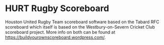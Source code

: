 # HURT Rugby Scoreboard
Houston United Rugby Team scoreboard software based on the Tabard RFC scoreboard which itself is based on the Westbury-on-Severn Cricket Club scoreboard project. More info on both can be found at https://buildyourownscoreboard.wordpress.com/.
